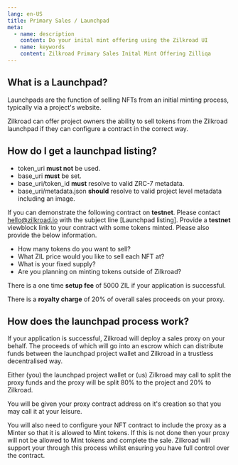 ```yaml
---
lang: en-US
title: Primary Sales / Launchpad
meta:
  - name: description
    content: Do your inital mint offering using the Zilkroad UI
  - name: keywords
    content: Zilkroad Primary Sales Inital Mint Offering Zilliqa
---
```


## What is a Launchpad?

Launchpads are the function of selling NFTs from an initial minting process, typically via a project's website.

Zilkroad can offer project owners the ability to sell tokens from the Zilkroad launchpad if they can configure a contract in the correct way.

## How do I get a launchpad listing?

* token_uri **must not** be used.
* base_uri **must** be set.
* base_uri/token_id **must** resolve to valid ZRC-7 metadata.
* base_uri/metadata.json **should** resolve to valid project level metadata including an image.

If you can demonstrate the following contract on **testnet**. Please contact hello@zilkroad.io with the subject line \[Launchpad listing\]. Provide a **testnet** viewblock link to your contract with some tokens minted. Please also provide the below information.

* How many tokens do you want to sell?
* What ZIL price would you like to sell each NFT at?
* What is your fixed supply?
* Are you planning on minting tokens outside of Zilkroad?

There is a one time **setup fee** of 5000 ZIL if your application is successful.

There is a **royalty charge** of 20% of overall sales proceeds on your proxy.

## How does the launchpad process work?

If your application is successful, Zilkroad will deploy a sales proxy on your behalf. The proceeds of which will go into an escrow which can distribute funds between the launchpad project wallet and Zilkroad in a trustless decentralised way.

Either (you) the launchpad project wallet or (us) Zilkroad may call to split the proxy funds and the proxy will be split 80% to the project and 20% to Zilkroad.

You will be given your proxy contract address on it's creation so that you may call it at your leisure.

You will also need to configure your NFT contract to include the proxy as a Minter so that it is allowed to Mint tokens. If this is not done then your proxy will not be allowed to Mint tokens and complete the sale. Zilkroad will support your through this process whilst ensuring you have full control over the contract.
